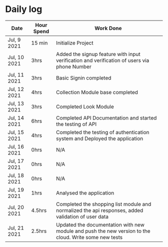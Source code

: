 # Daily log

| Date         | Hour Spend | Work Done                                                                                             |
| ------------ | ---------- | ----------------------------------------------------------------------------------------------------- |
| Jul, 9 2021  | 15 min     | Initialize Project                                                                                    |
| Jul, 10 2021 | 3hrs       | Added the signup feature with input verification and verification of users via phone Number           |
| Jul, 11 2021 | 3hrs       | Basic Signin completed                                                                                |
| Jul, 12 2021 | 4hrs       | Collection Module base completed                                                                      |
| Jul, 13 2021 | 3hrs       | Completed Look Module                                                                                 |
| Jul, 14 2021 | 6hrs       | Completed API Documentation and started the testing of API                                            |
| Jul, 15 2021 | 4hrs       | Completed the testing of authentication system and Deployed the application                           |
| Jul, 16 2021 | 0hrs       | N/A                                                                                                   |
| Jul, 17 2021 | 0hrs       | N/A                                                                                                   |
| Jul, 18 2021 | 0hrs       | N/A                                                                                                   |
| Jul, 19 2021 | 1hrs       | Analysed the application                                                                              |
| Jul, 20 2021 | 4.5hrs     | Completed the shopping list module and normalized the api responses, added validation of user data    |
| Jul, 21 2021 | 2.5hrs     | Updated the documentation with new module and push the new version to the cloud. Write some new tests |

